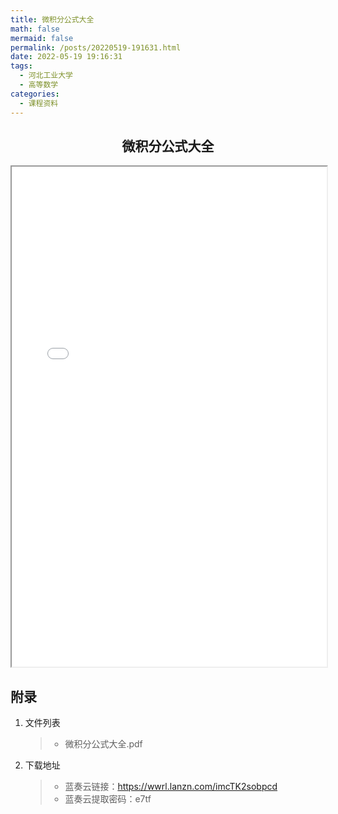 ```yaml
---
title: 微积分公式大全
math: false
mermaid: false
permalink: /posts/20220519-191631.html
date: 2022-05-19 19:16:31
tags:
  - 河北工业大学
  - 高等数学
categories:
  - 课程资料
---
```

## <center>微积分公式大全</center>

<!-- more -->

<div>
  <iframe src="/js/pdfjs/web/viewer.html?file=/pdf/微积分公式大全.pdf" width="100%" height="800px"></iframe>
</div>

## 附录
1. 文件列表
    > * 微积分公式大全.pdf

2. 下载地址
    > * 蓝奏云链接：https://wwrl.lanzn.com/imcTK2sobpcd  
    > * 蓝奏云提取密码：e7tf  

